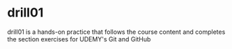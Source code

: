 # drill01
drill01 is a hands-on practice that follows the course content and completes the section exercises for UDEMY's Git and GitHub 
